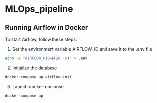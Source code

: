 # MLOps_pipeline
## Running Airflow in Docker
To start Airflow, follow these steps:
1. Set the environment variable AIRFLOW_ID and save it to the .env file

```bash
echo -e "AIRFLOW_UID=$(id -u)" > .env
```

2. Initialize the database

```bash
docker-compose up airflow-init
```

3. Launch docker-compose

```bash
docker-compose up
```